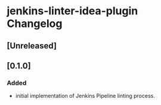 # jenkins-linter-idea-plugin Changelog

## [Unreleased]

## [0.1.0]
### Added

- initial implementation of Jenkins Pipeline linting process.
